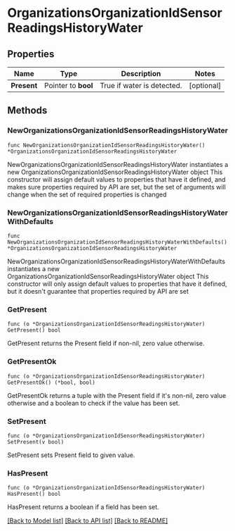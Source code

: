 # OrganizationsOrganizationIdSensorReadingsHistoryWater

## Properties

Name | Type | Description | Notes
------------ | ------------- | ------------- | -------------
**Present** | Pointer to **bool** | True if water is detected. | [optional] 

## Methods

### NewOrganizationsOrganizationIdSensorReadingsHistoryWater

`func NewOrganizationsOrganizationIdSensorReadingsHistoryWater() *OrganizationsOrganizationIdSensorReadingsHistoryWater`

NewOrganizationsOrganizationIdSensorReadingsHistoryWater instantiates a new OrganizationsOrganizationIdSensorReadingsHistoryWater object
This constructor will assign default values to properties that have it defined,
and makes sure properties required by API are set, but the set of arguments
will change when the set of required properties is changed

### NewOrganizationsOrganizationIdSensorReadingsHistoryWaterWithDefaults

`func NewOrganizationsOrganizationIdSensorReadingsHistoryWaterWithDefaults() *OrganizationsOrganizationIdSensorReadingsHistoryWater`

NewOrganizationsOrganizationIdSensorReadingsHistoryWaterWithDefaults instantiates a new OrganizationsOrganizationIdSensorReadingsHistoryWater object
This constructor will only assign default values to properties that have it defined,
but it doesn't guarantee that properties required by API are set

### GetPresent

`func (o *OrganizationsOrganizationIdSensorReadingsHistoryWater) GetPresent() bool`

GetPresent returns the Present field if non-nil, zero value otherwise.

### GetPresentOk

`func (o *OrganizationsOrganizationIdSensorReadingsHistoryWater) GetPresentOk() (*bool, bool)`

GetPresentOk returns a tuple with the Present field if it's non-nil, zero value otherwise
and a boolean to check if the value has been set.

### SetPresent

`func (o *OrganizationsOrganizationIdSensorReadingsHistoryWater) SetPresent(v bool)`

SetPresent sets Present field to given value.

### HasPresent

`func (o *OrganizationsOrganizationIdSensorReadingsHistoryWater) HasPresent() bool`

HasPresent returns a boolean if a field has been set.


[[Back to Model list]](../README.md#documentation-for-models) [[Back to API list]](../README.md#documentation-for-api-endpoints) [[Back to README]](../README.md)


